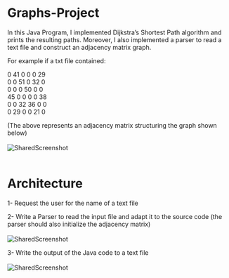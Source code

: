 # Graphs-Project

In this Java Program, I implemented Dijkstra’s Shortest Path algorithm and prints the resulting paths. Moreover, I also implemented a parser to read a text file and construct an adjacency matrix graph.

For example if a txt file contained:

0 41   0 0 0 29 <br/>
0 0 51   0 32   0 <br/>
0 0 0 50   0 0 <br/>
45   0 0 0 0 38 <br/>
0 0 32   36   0 0 <br/>
0 29   0 0 21 0  

(The above represents an adjacency matrix structuring the graph shown below)<br/><br/>
![SharedScreenshot](https://user-images.githubusercontent.com/65793945/126075365-bdd6e3ce-3365-44b4-831a-8c065861d830.jpg)
<br/><br/>

# Architecture
1- Request the user for the name of a text file

2- Write a Parser to read the input file and adapt it to the source code (the parser should also initialize the adjacency matrix) <br/></br>
![SharedScreenshot](https://user-images.githubusercontent.com/65793945/126075461-e53166f2-d0c6-413a-81cd-6cd2448144cc.jpg)

3- Write the output of the Java code to a text file <br/><br/>
![SharedScreenshot](https://user-images.githubusercontent.com/65793945/126075582-c1edb5e1-639a-4b66-9aef-4de8ffdd26b7.jpg)

